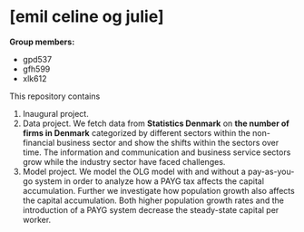 # \[emil celine og julie\]

**Group members:**
- gpd537
- gfh599
- xlk612

This repository contains  
1. Inaugural project. 
2. Data project. We fetch data from **Statistics Denmark** on **the number of firms in Denmark** categorized by different sectors within the non-financial business sector and show the shifts within the sectors over time. The information and communication and business service sectors grow while the industry sector have faced challenges.
3. Model project. We model the OLG model with and without a pay-as-you-go system in order to analyze how a PAYG tax affects the capital accumulation. Further we investigate how population growth also affects the capital accumulation. Both higher population growth rates and the introduction of a PAYG system decrease the steady-state capital per worker.
